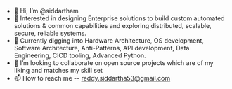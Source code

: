 - 👋 Hi, I’m @siddartham
- 👀 Interested in designing Enterprise solutions to build custom automated solutions & common capabilities and exploring distributed, scalable, secure, reliable systems. 
- 🌱 Currently digging into Hardware Architecture, OS development, Software Architecture, Anti-Patterns, API development, Data Engineering, CICD tooling, Advanced Python.
- 💞️ I’m looking to collaborate on open source projects which are of my liking and matches my skill set
- 📫 How to reach me -- reddy.siddartha53@gmail.com

<!---
siddartham/siddartham is a ✨ special ✨ repository because its `README.md` (this file) appears on your GitHub profile.
You can click the Preview link to take a look at your changes.
--->

